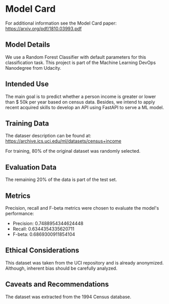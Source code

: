 # Model Card

For additional information see the Model Card paper: https://arxiv.org/pdf/1810.03993.pdf

## Model Details

We use a Random Forest Classifier with default parameters for this classification task. This project is part of the Machine Learning DevOps Nanodegree from Udacity.

## Intended Use

The main goal is to predict whether a person income is greater or lower than $ 50k per year based on census data. Besides, we intend to apply recent acquired skills to develop an API using FastAPI to serve a ML model.

## Training Data

The dataser description can be found at: https://archive.ics.uci.edu/ml/datasets/census+income

For training, 80% of the original dataset was randomly selected.

## Evaluation Data

The remaining 20% of the data is part of the test set.

## Metrics

Precision, recall and F-beta metrics were chosen to evaluate the model's performance:

- Precision: 0.7488954344624448
- Recall: 0.6344354335620711
- F-beta: 0.6869300911854104 

## Ethical Considerations

This dataset was taken from the UCI repository and is already anonymized. Although, inherent bias should be carefully analyzed.

## Caveats and Recommendations

The dataset was extracted from the 1994 Census database.
